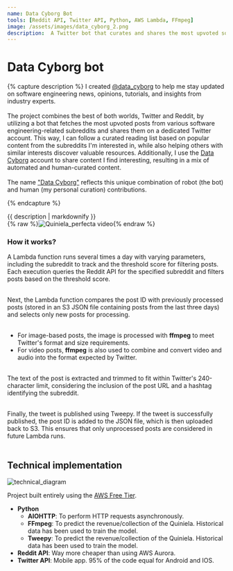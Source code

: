 ```yaml
---
name: Data Cyborg Bot
tools: [Reddit API, Twitter API, Python, AWS Lambda, FFmpeg]
image: /assets/images/data_cyborg_2.png
description:  A Twitter bot that curates and shares the most upvoted software engineering content from Reddit, combined with personal insights and discoveries. 
---
```



# Data Cyborg bot<br>
{% capture description %}
I created [@data_cyborg](https://twitter.com/data_cyborg) to help me stay updated on software engineering news, opinions, tutorials, and insights from industry experts.<br><br>
 The project combines the best of both worlds, Twitter and Reddit, by utilizing a bot that fetches the most upvoted posts from various software engineering-related subreddits and shares them on a dedicated Twitter account. This way, I can follow a curated reading list based on popular content from the subreddits I'm interested in, while also helping others with similar interests discover valuable resources. Additionally, I use the [Data Cyborg](https://twitter.com/data_cyborg) account to share content I find interesting, resulting in a mix of automated and human-curated content.<br><br> 
 The name ["Data Cyborg"](https://twitter.com/data_cyborg) reflects this unique combination of robot (the bot) and human (my personal curation) contributions.

{% endcapture %}
<div class="content-container">
  <div class="text-container">
    {{ description | markdownify }}
    <br>
  </div>
  <div class="gif-container">
    {% raw %}<img src="/assets/images/data_cyborg_2.png" alt="Quiniela_perfecta video">{% endraw %}
  </div>
</div>



### How it works?
A Lambda function runs several times a day with varying parameters, including the subreddit to track and the threshold score for filtering posts. Each execution queries the Reddit API for the specified subreddit and filters posts based on the threshold score.<br><br>

Next, the Lambda function compares the post ID with previously processed posts (stored in an S3 JSON file containing posts from the last three days) and selects only new posts for processing.<br><br>

- For image-based posts, the image is processed with **ffmpeg** to meet Twitter's format and size requirements.
- For video posts, **ffmpeg** is also used to combine and convert video and audio into the format expected by Twitter.<br><br>

The text of the post is extracted and trimmed to fit within Twitter's 240-character limit, considering the inclusion of the post URL and a hashtag identifying the subreddit.<br><br>

Finally, the tweet is published using Tweepy. If the tweet is successfully published, the post ID is added to the JSON file, which is then uploaded back to S3. This ensures that only unprocessed posts are considered in future Lambda runs.<br><br>
## Technical implementation

![technical_diagram](/assets/images/Lambda-reddit-twitter-s3.drawio.png)


Project built entirely using the [AWS Free Tier](https://aws.amazon.com/free/).
- **Python**
  - **AIOHTTP**: To perform HTTP requests asynchronously.
  - **FFmpeg**: To predict the revenue/collection of the Quiniela. Historical data has been used to train the model. 
  - **Tweepy**: To predict the revenue/collection of the Quiniela. Historical data has been used to train the model. 
- **Reddit API**: Way more cheaper than using AWS Aurora. 
- **Twitter API**: Mobile app. 95% of the code equal for Android and IOS. 